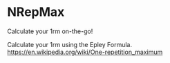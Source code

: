 # NRepMax
Calculate your 1rm on-the-go!

Calculate your 1rm using the Epley Formula.
https://en.wikipedia.org/wiki/One-repetition_maximum
